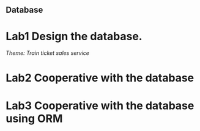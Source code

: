 ## Database
# Lab1 Design the database.
*Theme: Train ticket sales service*
# Lab2 Cooperative with the database
# Lab3 Cooperative with the database using ORM
